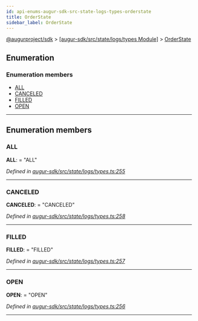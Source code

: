 ```yaml
---
id: api-enums-augur-sdk-src-state-logs-types-orderstate
title: OrderState
sidebar_label: OrderState
---
```


[@augurproject/sdk](api-readme.md) > [[augur-sdk/src/state/logs/types Module]](api-modules-augur-sdk-src-state-logs-types-module.md) > [OrderState](api-enums-augur-sdk-src-state-logs-types-orderstate.md)

## Enumeration

### Enumeration members

* [ALL](api-enums-augur-sdk-src-state-logs-types-orderstate.md#all)
* [CANCELED](api-enums-augur-sdk-src-state-logs-types-orderstate.md#canceled)
* [FILLED](api-enums-augur-sdk-src-state-logs-types-orderstate.md#filled)
* [OPEN](api-enums-augur-sdk-src-state-logs-types-orderstate.md#open)

---

## Enumeration members

<a id="all"></a>

###  ALL

**ALL**:  = "ALL"

*Defined in [augur-sdk/src/state/logs/types.ts:255](https://github.com/AugurProject/augur/blob/0787bf1a23/packages/augur-sdk/src/state/logs/types.ts#L255)*

___
<a id="canceled"></a>

###  CANCELED

**CANCELED**:  = "CANCELED"

*Defined in [augur-sdk/src/state/logs/types.ts:258](https://github.com/AugurProject/augur/blob/0787bf1a23/packages/augur-sdk/src/state/logs/types.ts#L258)*

___
<a id="filled"></a>

###  FILLED

**FILLED**:  = "FILLED"

*Defined in [augur-sdk/src/state/logs/types.ts:257](https://github.com/AugurProject/augur/blob/0787bf1a23/packages/augur-sdk/src/state/logs/types.ts#L257)*

___
<a id="open"></a>

###  OPEN

**OPEN**:  = "OPEN"

*Defined in [augur-sdk/src/state/logs/types.ts:256](https://github.com/AugurProject/augur/blob/0787bf1a23/packages/augur-sdk/src/state/logs/types.ts#L256)*

___

